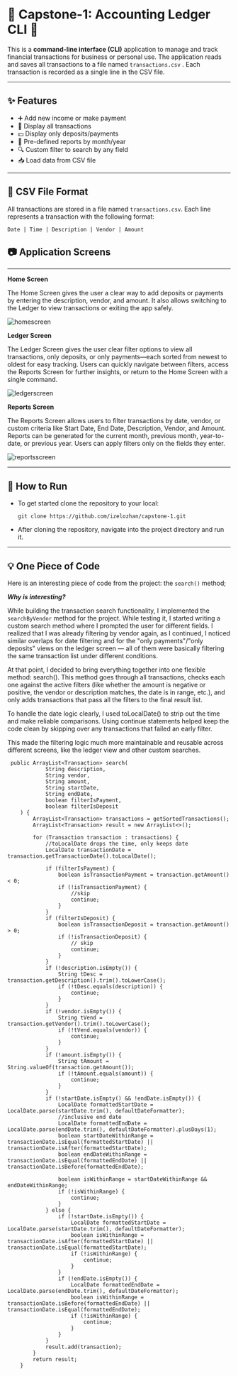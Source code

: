 # 💸 Capstone-1: Accounting Ledger CLI 💸

This is a **command-line interface (CLI)** application to manage and track financial transactions for business or personal use. The application reads and saves all transactions to a file named `transactions.csv` . Each transaction is recorded as a single line in the CSV file.

---

## ✨ Features

- ➕ Add new income or make payment  
- 📄 Display all transactions  
- 💵  Display only deposits/payments  
- 📆 Pre-defined reports by month/year  
- 🔍 Custom filter to search by any field  
- 📥 Load data from CSV file  

---

## 📁 CSV File Format

All transactions are stored in a file named `transactions.csv`. Each line represents a transaction with the following format:

`Date | Time | Description | Vendor | Amount`

## 📷 Application Screens

---

**Home Screen** <br>

The Home Screen gives the user a clear way to add deposits or payments by entering the description, vendor, and amount. It also allows switching to the Ledger to view transactions or exiting the app safely. 
 
![homescreen](https://github.com/user-attachments/assets/5268df21-cdc6-4898-a271-f88101cbc692)

**Ledger Screen** <br>

The Ledger Screen gives the user clear filter options to view all transactions, only deposits, or only payments—each sorted from newest to oldest for easy tracking. Users can quickly navigate between filters, access the Reports Screen for further insights, or return to the Home Screen with a single command.

![ledgerscreen](https://github.com/user-attachments/assets/7cc8373b-0222-448f-87a3-6ea4bb1046a6)

**Reports Screen** <br>

The Reports Screen allows users to filter transactions by date, vendor, or custom criteria like Start Date, End Date, Description, Vendor, and Amount. Reports can be generated for the current month, previous month, year-to-date, or previous year. Users can apply filters only on the fields they enter.

![reportsscreen](https://github.com/user-attachments/assets/5043900c-604e-4713-aad0-e83a147158f7)

---

## 🏃 How to Run 

- To get started clone the repository to your local:

  `git clone https://github.com/izelozhan/capstone-1.git`

- After cloning the repository, navigate into the project directory and run it.

---

## 💡 One Piece of Code 

Here is an interesting piece of code from the project: the `search()` method;

_**Why is interesting?**_

While building the transaction search functionality, I implemented the `searchByVendor` method for the project. While testing it, I started writing a custom search method where I prompted the user for different fields. I realized that I was already filtering by vendor again, as I continued, I noticed similar overlaps for date filtering and for the "only payments"/"only deposits" views on the ledger screen — all of them were basically filtering the same transaction list under different conditions.

At that point, I decided to bring everything together into one flexible method: search(). This method goes through all transactions, checks each one against the active filters (like whether the amount is negative or positive, the vendor or description matches, the date is in range, etc.), and only adds transactions that pass all the filters to the final result list.

To handle the date logic clearly, I used toLocalDate() to strip out the time and make reliable comparisons. Using continue statements helped keep the code clean by skipping over any transactions that failed an early filter.

This made the filtering logic much more maintainable and reusable across different screens, like the ledger view and other custom searches.

```
 public ArrayList<Transaction> search(
            String description,
            String vendor,
            String amount,
            String startDate,
            String endDate,
            boolean filterIsPayment,
            boolean filterIsDeposit
    ) {
        ArrayList<Transaction> transactions = getSortedTransactions();
        ArrayList<Transaction> result = new ArrayList<>();

        for (Transaction transaction : transactions) {
            //toLocalDate drops the time, only keeps date
            LocalDate transactionDate = transaction.getTransactionDate().toLocalDate();

            if (filterIsPayment) {
                boolean isTransactionPayment = transaction.getAmount() < 0;
                if (!isTransactionPayment) {
                    //skip
                    continue;
                }
            }
            if (filterIsDeposit) {
                boolean isTransactionDeposit = transaction.getAmount() > 0;
                if (!isTransactionDeposit) {
                    // skip
                    continue;
                }
            }
            if (!description.isEmpty()) {
                String tDesc = transaction.getDescription().trim().toLowerCase();
                if (!tDesc.equals(description)) {
                    continue;
                }
            }
            if (!vendor.isEmpty()) {
                String tVend = transaction.getVendor().trim().toLowerCase();
                if (!tVend.equals(vendor)) {
                    continue;
                }
            }
            if (!amount.isEmpty()) {
                String tAmount = String.valueOf(transaction.getAmount());
                if (!tAmount.equals(amount)) {
                    continue;
                }
            }
            if (!startDate.isEmpty() && !endDate.isEmpty()) {
                LocalDate formattedStartDate = LocalDate.parse(startDate.trim(), defaultDateFormatter);
                //inclusive end date
                LocalDate formattedEndDate = LocalDate.parse(endDate.trim(), defaultDateFormatter).plusDays(1);
                boolean startDateWithinRange = transactionDate.isEqual(formattedStartDate) || transactionDate.isAfter(formattedStartDate);
                boolean endDateWithinRange = transactionDate.isEqual(formattedEndDate) || transactionDate.isBefore(formattedEndDate);

                boolean isWithinRange = startDateWithinRange && endDateWithinRange;
                if (!isWithinRange) {
                    continue;
                }
            } else {
                if (!startDate.isEmpty()) {
                    LocalDate formattedStartDate = LocalDate.parse(startDate.trim(), defaultDateFormatter);
                    boolean isWithinRange = transactionDate.isAfter(formattedStartDate) || transactionDate.isEqual(formattedStartDate);
                    if (!isWithinRange) {
                        continue;
                    }
                }
                if (!endDate.isEmpty()) {
                    LocalDate formattedEndDate = LocalDate.parse(endDate.trim(), defaultDateFormatter);
                    boolean isWithinRange = transactionDate.isBefore(formattedEndDate) || transactionDate.isEqual(formattedEndDate);
                    if (!isWithinRange) {
                        continue;
                    }
                }
            }
            result.add(transaction);
        }
        return result;
    }
```



